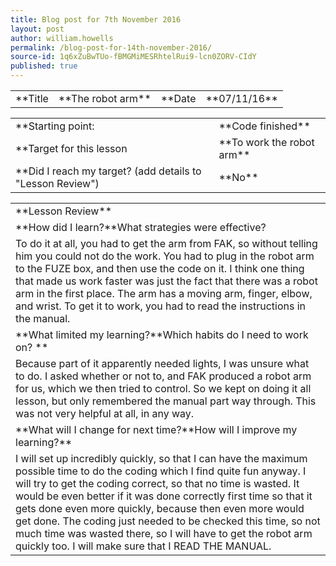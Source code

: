 ```yaml
---
title: Blog post for 7th November 2016
layout: post
author: william.howells
permalink: /blog-post-for-14th-november-2016/
source-id: 1q6xZuBwTUo-fBMGMiMESRhtelRui9-lcn0ZORV-CIdY
published: true
---
```

<table>
  <tr>
    <td>**Title</td>
    <td>**The robot arm**</td>
    <td>**Date</td>
    <td>**07/11/16**</td>
  </tr>
</table>


<table>
  <tr>
    <td>
**Starting point:</td>
    <td>
**Code finished**</td>
  </tr>
  <tr>
    <td>
**Target for this lesson</td>
    <td>
**To work the robot arm**</td>
  </tr>
  <tr>
    <td>
**Did I reach my target? 
(add details to "Lesson Review")</td>
    <td> 
**No**</td>
  </tr>
</table>


<table>
  <tr>
    <td>
**Lesson Review**</td>
  </tr>
  <tr>
    <td>
**How did I learn?**What strategies were effective? </td>
  </tr>
  <tr>
    <td>
To do it at all, you had to get the arm from FAK, so without telling him you could not do the work.  You had to plug in the robot arm to the FUZE box, and then use the code on it.  I think one thing that made us work faster was just the fact that there was a robot arm in the first place.  The arm has a moving arm, finger, elbow, and wrist.  To get it to work, you had to read the instructions in the manual.  
</td>
  </tr>
  <tr>
    <td>**What limited my learning?**Which habits do I need to work on? **</td>
  </tr>
  <tr>
    <td>
 Because part of it apparently needed lights, I was unsure what to do.  I asked whether or not to, and FAK produced a robot arm for us, which we then tried to control.  So we kept on doing it all lesson, but only remembered the manual part way through.  This was not very helpful at all, in any way.
</td>
  </tr>
  <tr>
    <td>
**What will I change for next time?**How will I improve my learning?**</td>
  </tr>
  <tr>
    <td>
I will set up incredibly quickly, so that I can have the maximum possible time to do the coding which I find quite fun anyway. I will try to get the coding correct, so that no time is wasted.  It would be even better if it was done correctly first time so that it gets done even more quickly, because then even more would get done.  The coding just needed to be checked this time, so not much time was wasted there, so I will have to get the robot arm quickly too.  I will make sure that I READ THE MANUAL.
</td>
  </tr>
</table>


